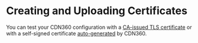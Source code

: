 <!--?xml version="1.0" encoding="utf-8"?-->

# Creating and Uploading Certificates

You can test your CDN360 configuration with a [CA-issued TLS certificate](<Uploading an Existing Certificate.htm>) or with a self-signed certificate [auto-generated](<Auto Generating a Self-Signed Certificate.htm>) by CDN360.

